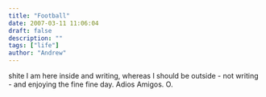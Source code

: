 ```yaml
---
title: "Football"
date: 2007-03-11 11:06:04
draft: false
description: ""
tags: ["life"]
author: "Andrew"
---
```


shite I am here inside and writing, whereas I should be outside - not writing - and enjoying the fine fine day. Adios Amigos. O.
